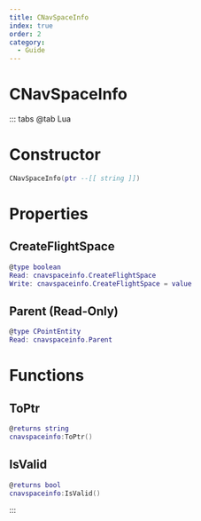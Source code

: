 ```yaml
---
title: CNavSpaceInfo
index: true
order: 2
category:
  - Guide
---
```


# CNavSpaceInfo

::: tabs
@tab Lua
# Constructor
```lua
CNavSpaceInfo(ptr --[[ string ]])
```
# Properties
## CreateFlightSpace 
```lua
@type boolean
Read: cnavspaceinfo.CreateFlightSpace
Write: cnavspaceinfo.CreateFlightSpace = value
```
## Parent (Read-Only)
```lua
@type CPointEntity
Read: cnavspaceinfo.Parent
```
# Functions
## ToPtr
```lua
@returns string
cnavspaceinfo:ToPtr()
```
## IsValid
```lua
@returns bool
cnavspaceinfo:IsValid()
```

:::